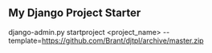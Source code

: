 My Django Project Starter
-------------------------

django-admin.py startproject <project_name> --template=https://github.com/Brant/djtpl/archive/master.zip